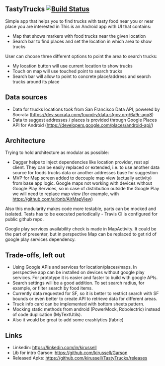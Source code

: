 TastyTrucks [![Build Status](https://travis-ci.org/kirussell/TastyTrucks.svg?branch=master)](https://travis-ci.org/kirussell/TastyTrucks)
---
Simple app that helps you to find trucks with tasty food near you or near place you are interested in
This is an Android app with UI that contains:
- Map that shows markers with food trucks near the given location
- Search bar to find places and set the location in which area to show trucks

User can choose three different options to point the area to search trucks:
- My location button will use current location to show trucks
- Touch on map will use touched point to search trucks
- Search bar will allow to point to concrete place/address and search trucks around its place

Data sources
---
- Data for trucks locations took from San Francisco Data API, powered by Socrata (https://dev.socrata.com/foundry/data.sfgov.org/6a9r-agq8)
- Data to suggest addresses / places is provided through Google Places API for Android (https://developers.google.com/places/android-api/)

Architecture
---
Trying to hold architecture as modular as possible:
- Dagger helps to inject dependencies like location provider, rest api client.
They can be easily replaced or extended, i.e. to use another data source for foods
trucks data or another addresses base for suggestion
- MVP for Map screen added to decouple map view (actually activity) from base app logic.
Google maps not working with devices without Google Play Services,
so in case of distribution outside the Google Play we will need to replace map view
(for example, with https://github.com/airbnb/AirMapView)

Also this modularity makes code more testable, parts can be mocked and isolated.
Tests has to be executed periodically - Travis CI is configured for public github repo.

Google play services availability check is made in MapActivity. It could be the part of presenter, but in perspective Map can be replaced to get rid of google play services dependency.

Trade-offs, left out
---
- Using Google APIs and services for location/places/maps. In perspective app can be installed on devices without google play services. For prototype it is easier and faster to build with google APIs.
- Search settings will be a good addition. To set search radius, for example, or filter search by food items.
- Currently data requested for SF, so it is better to restrict search with SF bounds or even better to create API to retrieve data for different areas.
- Truck info card can be implemented with bottom sheets pattern.
- Mocking static methods from android (PowerMock, Robolectric) instead of code duplication (MyTextUtils).
- Also it would be great to add some crashlytics (fabric)
  
Links
---
- Linkedin: https://linkedin.com/in/kirussell
- Lib for intro Garson: https://github.com/kirussell/Garson
- Released Apks: https://github.com/kirussell/TastyTrucks/releases

